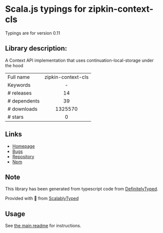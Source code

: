 
# Scala.js typings for zipkin-context-cls

Typings are for version 0.11

## Library description:
A Context API implementation that uses continuation-local-storage under the hood

|                    |                 |
| ------------------ | :-------------: |
| Full name          | zipkin-context-cls |
| Keywords           | - |
| # releases         | 14 |
| # dependents       | 39 |
| # downloads        | 1325570 |
| # stars            | 0 |

## Links
- [Homepage](https://github.com/openzipkin/zipkin-js#readme)
- [Bugs](https://github.com/openzipkin/zipkin-js/issues)
- [Repository](https://github.com/openzipkin/zipkin-js)
- [Npm](https://www.npmjs.com/package/zipkin-context-cls)
    


## Note
This library has been generated from typescript code from [DefinitelyTyped](https://definitelytyped.org).

Provided with :purple_heart: from [ScalablyTyped](https://github.com/oyvindberg/ScalablyTyped)

## Usage
See [the main readme](../../readme.md) for instructions.


